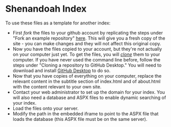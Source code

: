 # Shenandoah Index

To use these files as a template for another index:

* First *fork* the files to your github account by replicating the steps under "Fork an example repository" [here](https://help.github.com/articles/fork-a-repo/). This will give you a fresh copy of the site - you can make changes and they will not affect this original copy.
* Now you have the files copied to your account, but they're not actually on your computer just yet. To get the files, you will *[clone](https://help.github.com/articles/cloning-a-repository/)* them to your computer. If you have never used the command line before, follow the steps under "Cloning a repository to GitHub Desktop." You will need to download and install [GitHub Desktop](https://help.github.com/desktop/guides/getting-started/installing-github-desktop/) to do so.
* Now that you have copies of everything on your computer, replace the relevant content in the subtitle section of index.html and of about.html with the content relevant to your own site.
* Contact your web administrator to set up the domain for your index. You will also need a database and ASPX files to enable dynamic searching of your index.
* Load the files onto your server.
* Modify the path in the embedded iframe to point to the ASPX file that loads the database (this ASPX file must be on the same server).
